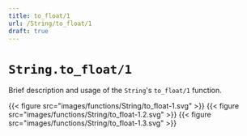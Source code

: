 ```yaml
---
title: to_float/1
url: /String/to_float/1
draft: true
---
```


# `String.to_float/1`
Brief description and usage of the `String`'s `to_float/1` function.

{{< figure src="images/functions/String/to_float-1.svg" >}}
{{< figure src="images/functions/String/to_float-1.2.svg" >}}
{{< figure src="images/functions/String/to_float-1.3.svg" >}}

